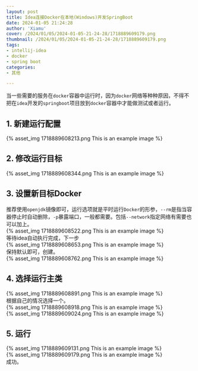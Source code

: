 ```yaml
---
layout: post
title: Idea连接Docker在本地(Windows)开发SpringBoot
date: 2024-01-05 21:24:28
author: 'Xiamu'
cover: /2024/01/05/2024-01-05-21-24-28/1718889609179.png
thumbnail: /2024/01/05/2024-01-05-21-24-28/1718889609179.png
tags:
- intellij-idea
- docker
- spring boot
categories:
- 其他

---
```



当一些需要的服务在`docker`容器中运行时，因为`docker`网络等种种原因，不得不把在`idea`开发的`springboot`项目放到`docker`容器中才能做测试或者运行。

## 1. 新建运行配置

{% asset_img 1718889608213.png This is an example image %}

## 2. 修改运行目标

{% asset_img 1718889608344.png This is an example image %}

## 3. 设置新目标Docker

推荐使用`openjdk`镜像即可，运行选项就是平时运行`Docker`的形参，`--rm`是指当容器停止时自动删除，`-p`暴露端口，一般都需要。包括`--network`指定网络有需要也可以加上。  
{% asset_img 1718889608522.png This is an example image %}  
等待idea自动执行完成，下一步  
{% asset_img 1718889608653.png This is an example image %}  
保持默认即可，创建。  
{% asset_img 1718889608762.png This is an example image %}

## 4. 选择运行主类

{% asset_img 1718889608891.png This is an example image %}  
根据自己的情况选择一个。  
{% asset_img 1718889608918.png This is an example image %}  
{% asset_img 1718889609024.png This is an example image %}

## 5. 运行

{% asset_img 1718889609131.png This is an example image %}  
{% asset_img 1718889609179.png This is an example image %}  
成功。
